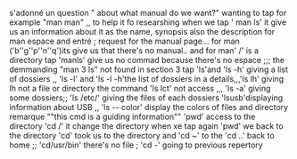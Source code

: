 s'adonné un question " about what manual do we want?"
wanting to tap for example "man man" ,, to help it fo researshing
when we tap ' man ls' it give us an information about it as the name, synopsis also the description 
for man espace and entré ; request for the manual page... for man ('b''g''p''n''q')its give us that there's no manual.. and for man' /' is a directory
tap 'manls' give us no commad because there's no espace ;;; the demmanding "man 3 ls" not found in section 3
tap 'ls'and 'ls -h' giving a list of dossiers ,, 'ls -l' and 'ls -l -h'the list of dossiers in a details,,,'ls lh' giving lh not a file or directory
the command 'ls lct' not access ,,, 'ls -a' giving some dossiers;; 'ls /etc/' giving the files of each dossiers 'lsusb'displaying information about USB ,, 'ls -- color' display the colors of files and directory 
remarque ""this cmd is a guiding information"" 
'pwd' access to the directory 'cd /' it change the directory when xe tap again 'pwd' we back to the directory 
'cd' took us to the directory and 'cd ~' to the   'cd ..' back to home ;; 'cd/usr/bin' there's no file  ; 'cd -' going to previous repertory 
